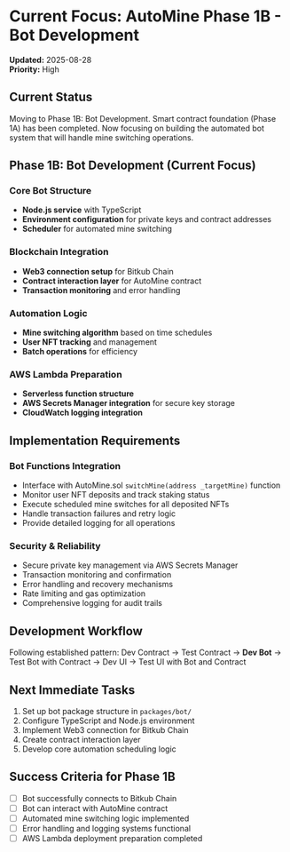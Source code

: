 # Current Focus: AutoMine Phase 1B - Bot Development

**Updated:** 2025-08-28  
**Priority:** High

## Current Status
Moving to Phase 1B: Bot Development. Smart contract foundation (Phase 1A) has been completed. Now focusing on building the automated bot system that will handle mine switching operations.

## Phase 1B: Bot Development (Current Focus)

### Core Bot Structure
- **Node.js service** with TypeScript
- **Environment configuration** for private keys and contract addresses
- **Scheduler** for automated mine switching

### Blockchain Integration
- **Web3 connection setup** for Bitkub Chain
- **Contract interaction layer** for AutoMine contract
- **Transaction monitoring** and error handling

### Automation Logic
- **Mine switching algorithm** based on time schedules
- **User NFT tracking** and management
- **Batch operations** for efficiency

### AWS Lambda Preparation
- **Serverless function structure**
- **AWS Secrets Manager integration** for secure key storage
- **CloudWatch logging integration**

## Implementation Requirements

### Bot Functions Integration
- Interface with AutoMine.sol `switchMine(address _targetMine)` function
- Monitor user NFT deposits and track staking status
- Execute scheduled mine switches for all deposited NFTs
- Handle transaction failures and retry logic
- Provide detailed logging for all operations

### Security & Reliability
- Secure private key management via AWS Secrets Manager
- Transaction monitoring and confirmation
- Error handling and recovery mechanisms
- Rate limiting and gas optimization
- Comprehensive logging for audit trails

## Development Workflow
Following established pattern: Dev Contract → Test Contract → **Dev Bot** → Test Bot with Contract → Dev UI → Test UI with Bot and Contract

## Next Immediate Tasks
1. Set up bot package structure in `packages/bot/`
2. Configure TypeScript and Node.js environment
3. Implement Web3 connection for Bitkub Chain
4. Create contract interaction layer
5. Develop core automation scheduling logic

## Success Criteria for Phase 1B
- [ ] Bot successfully connects to Bitkub Chain
- [ ] Bot can interact with AutoMine contract
- [ ] Automated mine switching logic implemented
- [ ] Error handling and logging systems functional
- [ ] AWS Lambda deployment preparation completed